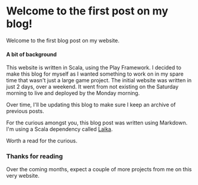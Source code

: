 # Welcome to the first post on my blog!

Welcome to the first blog post on my website.
  
#### A bit of background  
  
This website is written in Scala, using the Play Framework. I decided to make this blog for myself as I
wanted something to work on in my spare time that wasn't just a large game project. The initial website was written in
just 2 days, over a weekend. It went from not existing on the Saturday morning to live and deployed by the Monday morning.  
  
Over time, I'll be updating this blog to make sure I keep an archive of previous posts.  
  
For the curious amongst you, this blog post was written using Markdown. I'm using a Scala dependency called [Laika](https://planet42.github.io/Laika/downloads/laika-0.18-sbt.pdf).  
  
Worth a read for the curious.
  
### Thanks for reading

Over the coming months, expect a couple of more projects from me on this very website.